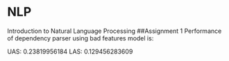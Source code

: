 # NLP
Introduction to Natural Language Processing 
##Assignment 1
Performance of dependency parser using bad features model is:

  UAS: 0.23819956184 
  LAS: 0.129456283609
